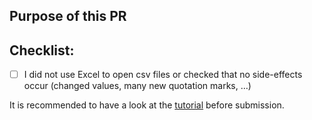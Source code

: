 ## Purpose of this PR



## Checklist:
- [ ] I did not use Excel to open csv files or checked that no side-effects occur (changed values, many new quotation marks, …)

It is recommended to have a look at the [tutorial](https://github.com/pik-piam/piamInterfaces/blob/master/tutorial.md) before submission.
